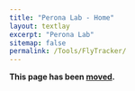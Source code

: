 ```yaml
---
title: "Perona Lab - Home"
layout: textlay
excerpt: "Perona Lab"
sitemap: false
permalink: /Tools/FlyTracker/
---
```


**This page has been [moved](https://github.com/kristinbranson/FlyTracker).**
